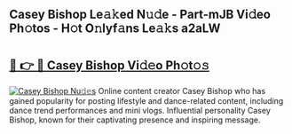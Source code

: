 ## Casey Bishop Le𝚊𝚔ed N𝚞𝚍e - Part-mJB Vi𝚍eo Ph𝚘tos - H𝚘t O𝚗lyf𝚊ns Le𝚊𝚔s a2aLW

# <h2><a href="http://hf7ndu7.feru.top/?c=Casey+Bishop">🔗 👉 🔴 Casey Bishop Vi𝚍𝚎o Ph𝚘t𝚘𝚜</a></h2>

[![Casey Bishop Nu𝚍𝚎s](https://i.imgur.com/0TWrTi3.gif)](http://hf7ndu7.feru.top/?c=Casey+Bishop)
Online content creator Casey Bishop who has gained popularity for posting lifestyle and dance-related content, including dance trend performances and mini vlogs. Influential personality Casey Bishop, known for their captivating presence and inspiring message. 
